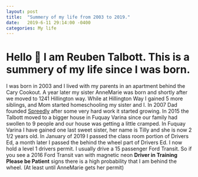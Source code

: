 ```yaml
---
layout: post
title:  "Summery of my life from 2003 to 2019."
date:   2019-6-11 29:14:00 -0400
categories: My life
---
```


# Hello 👋 I am Reuben Talbott. This is a summery of my life since I was born.
I was born in 2003 and I lived with my parents in an apartment behind the Cary Cookout. A year later my sister AnneMarie was born and shortly after we moved to 1241 Hillington way. While at Hillington Way I gained 5 more siblings, and Mom started homeschooling my sister and I. In 2007 Dad founded [Spreedly](https://www.spreedly.com) after some very hard work it started growing. In 2015 the Talbott moved to a bigger house in Fuquay Varina since our family had swollen to 9 people and our house was getting a little cramped. In Fuquay Varina I have gained one last sweet sister, her name is Tilly and she is now 2 1/2 years old. In January of 2019 I passed the class room portion of Drivers Ed, a month later I passed the behind the wheel part of Drivers Ed. I now hold a level 1 drivers permit. I usually drive a 15 passenger Ford Transit. So if you see a 2016 Ford Transit van with magnetic neon __Driver in Training Please be Patient__ signs there is a high probability that I am behind the wheel. (At least until AnneMarie gets her permit)
